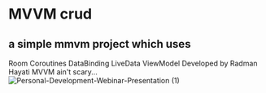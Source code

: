 # MVVM crud
## a simple mmvm project which uses
Room Coroutines DataBinding LiveData ViewModel
Developed by Radman Hayati
MVVM ain't scary...
![Personal-Development-Webinar-Presentation (1)](https://user-images.githubusercontent.com/72970748/113918949-43328500-97f8-11eb-96c9-3e00ea84c9e5.jpg)
